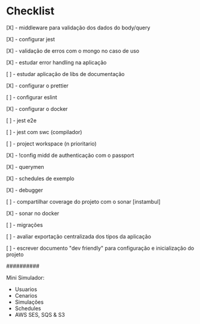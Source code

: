 # Checklist

[X] - middleware para validação dos dados do body/query

[X] - configurar jest

[X] - validação de erros com o mongo no caso de uso

[X] - estudar error handling na aplicação

[ ] - estudar aplicação de libs de documentação

[X] - configurar o prettier

[ ] - configurar eslint

[X] - configurar o docker

[ ] - jest e2e

[ ] - jest com swc (compilador)

[ ] - project workspace (n prioritario)

[X] - !config midd de authenticação com o passport

[X] - querymen

[X] - schedules de exemplo

[X] - debugger

[ ] - compartilhar coverage do projeto com o sonar [instambul]

[X] - sonar no docker

[ ] - migrações

[ ] - avaliar exportação centralizada dos tipos da aplicação

[ ] - escrever documento "dev friendly" para configuração e inicialização do projeto

##########

Mini Simulador:

- Usuarios
- Cenarios
- Simulações
- Schedules
- AWS SES, SQS & S3
